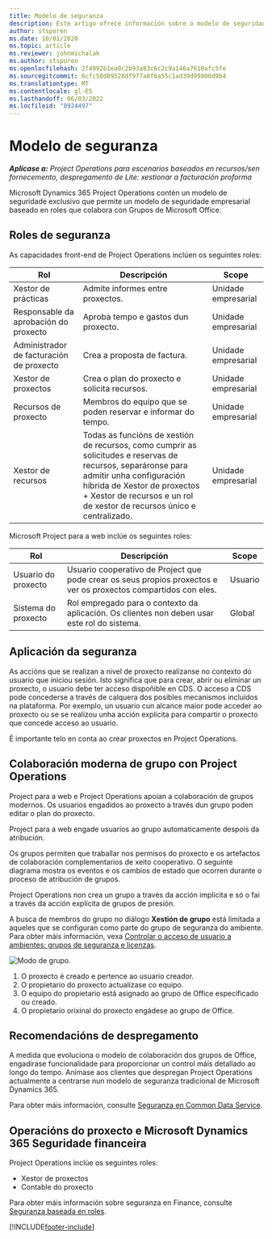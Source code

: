 ```yaml
---
title: Modelo de seguranza
description: Este artigo ofrece información sobre o modelo de seguridade en Dynamics 365 Project Operations.
author: stsporen
ms.date: 10/01/2020
ms.topic: article
ms.reviewer: johnmichalak
ms.author: stsporen
ms.openlocfilehash: 2f4992b1ea0c2b93a83c6c2c9a146a7610afc5fe
ms.sourcegitcommit: 6cfc50d89528df977a8f6a55c1ad39d99800d9b4
ms.translationtype: MT
ms.contentlocale: gl-ES
ms.lasthandoff: 06/03/2022
ms.locfileid: "8924497"
---
```

# <a name="security-model"></a>Modelo de seguranza

_**Aplícase a:** Project Operations para escenarios baseados en recursos/sen fornecemento, despregamento de Lite: xestionar a facturación proforma_



Microsoft Dynamics 365 Project Operations contén un modelo de seguridade exclusivo que permite un modelo de seguridade empresarial baseado en roles que colabora con Grupos de Microsoft Office. 


## <a name="security-roles"></a>Roles de seguranza
As capacidades front-end de Project Operations inclúen os seguintes roles:

| Rol                          | Descripción                                                                                                                                                                 | Scope |
|-------------------------------|-----------------------------------------------------------------------------------------------------------------------------------------------------------------------------|------|
| Xestor de prácticas              | Admite informes entre proxectos.                                                                                                            | Unidade empresarial              |
| Responsable da aprobación do proxecto              | Aproba tempo e gastos dun proxecto.                                                                                                                              | Unidade empresarial |
| Administrador de facturación de proxecto | Crea a proposta de factura.                                                                                                                                                 | Unidade empresarial |
| Xestor de proxectos               | Crea o plan do proxecto e solicita recursos.                                                                                                                              | Unidade empresarial |
| Recursos de proxecto              | Membros do equipo que se poden reservar e informar do tempo.                                                                                                          | Unidade empresarial|
| Xestor de recursos              | Todas as funcións de xestión de recursos, como cumprir as solicitudes e reservas de recursos, separáronse para admitir unha configuración híbrida de Xestor de proxectos + Xestor de recursos e un rol de xestor de recursos único e centralizado. | Unidade empresarial |


Microsoft Project para a web inclúe os seguintes roles:

| Rol           | Descripción                                                                                                        | Scope  |
|----------------|--------------------------------------------------------------------------------------------------------------------|--------|
| Usuario do proxecto   | Usuario cooperativo de Project que pode crear os seus propios proxectos e ver os proxectos compartidos con eles. | Usuario   |
| Sistema do proxecto | Rol empregado para o contexto da aplicación. Os clientes non deben usar este rol do sistema.                                    | Global |

## <a name="security-enforcement"></a>Aplicación da seguranza
As accións que se realizan a nivel de proxecto realízanse no contexto do usuario que iniciou sesión. Isto significa que para crear, abrir ou eliminar un proxecto, o usuario debe ter acceso dispoñible en CDS. O acceso a CDS pode concederse a través de calquera dos posibles mecanismos incluídos na plataforma. Por exemplo, un usuario cun alcance maior pode acceder ao proxecto ou se se realizou unha acción explícita para compartir o proxecto que concede acceso ao usuario.

É importante telo en conta ao crear proxectos en Project Operations.

## <a name="modern-group-collaboration-with-project-operations"></a>Colaboración moderna de grupo con Project Operations
Project para a web e Project Operations apoian a colaboración de grupos modernos. Os usuarios engadidos ao proxecto a través dun grupo poden editar o plan do proxecto.

Project para a web engade usuarios ao grupo automaticamente despois da atribución.

Os grupos permiten que traballar nos permisos do proxecto e os artefactos de colaboración complementarios de xeito cooperativo. O seguinte diagrama mostra os eventos e os cambios de estado que ocorren durante o proceso de atribución de grupos.

Project Operations non crea un grupo a través da acción implícita e só o fai a través da acción explícita de grupos de presión.

A busca de membros do grupo no diálogo **Xestión de grupo** está limitada a aqueles que se configuran como parte do grupo de seguranza do ambiente. Para obter máis información, vexa [Controlar o acceso de usuario a ambientes: grupos de seguranza e licenzas](/power-platform/admin/control-user-access).

![Modo de grupo.](./media/groupsmode.png)

1. O proxecto é creado e pertence ao usuario creador.
2. O propietario do proxecto actualízase co equipo.
3. O equipo do propietario está asignado ao grupo de Office especificado ou creado.
4. O propietario orixinal do proxecto engádese ao grupo de Office.

## <a name="deployment-recommendation"></a>Recomendacións de despregamento
A medida que evoluciona o modelo de colaboración dos grupos de Office, engadirase funcionalidade para proporcionar un control máis detallado ao longo do tempo. Anímase aos clientes que despregan Project Operations actualmente a centrarse nun modelo de seguranza tradicional de Microsoft Dynamics 365.

Para obter máis información, consulte [Seguranza en Common Data Service](/power-platform/admin/wp-security).

## <a name="project-operations-and-microsoft-dynamics-365-finance-security"></a>Operacións do proxecto e Microsoft Dynamics 365 Seguridade financeira
Project Operations inclúe os seguintes roles:

- Xestor de proxectos
- Contable do proxecto

Para obter máis información sobre seguranza en Finance, consulte [Seguranza baseada en roles](/dynamics365/fin-ops-core/dev-itpro/sysadmin/role-based-security).




[!INCLUDE[footer-include](../includes/footer-banner.md)]
